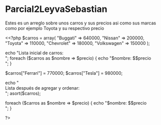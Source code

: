 # Parcial2LeyvaSebastian
Estes es un arreglo sobre unos carros y sus precios asi como sus marcas como por ejemplo Toyota y su respectivo precio

<!DOCTYPE html>
<html>
<head>
	<meta charset="utf-8">
	<meta name="viewport" content="width=device-width, initial-scale=1">
	<title></title>
</head>
<body>

<<?php 
$carros = array(
    "Buggati" => 640000,
    "Nissan" => 200000,
    "Toyota" => 110000,
    "Chevrolet" => 180000,
    "Volkswagen" => 150000
);

echo "Lista inicial de carros:<br>";
foreach ($carros as $nombre => $precio) {
    echo "$nombre: $$precio<br>";
}

$carros["Ferrari"] = 770000;
$carros["Tesla"] = 980000;

echo "<br>Lista después de agregar y ordenar:<br>";
asort($carros);

foreach ($carros as $nombre => $precio) {
    echo "$nombre: $$precio<br>";
}


 ?>

</body>
</html>
